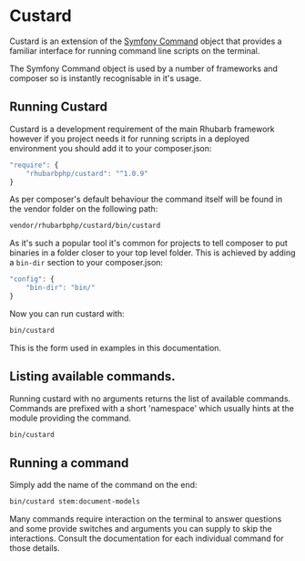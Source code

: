 Custard
=======

Custard is an extension of the [Symfony Command](http://symfony.com/doc/current/console.html) object that
provides a familiar interface for running command line scripts on the terminal.

The Symfony Command object is used by a number of frameworks and composer so
is instantly recognisable in it's usage.

## Running Custard

Custard is a development requirement of the main Rhubarb framework however if you
project needs it for running scripts in a deployed environment you should add it
to your composer.json:

``` javascript
"require": {
    "rhubarbphp/custard": "^1.0.9"
}
```

As per composer's default behaviour the command itself will be found in the vendor
folder on the following path:

``` bash
vendor/rhubarbphp/custard/bin/custard
```

As it's such a popular tool it's common for projects to tell composer to put binaries
in a folder closer to your top level folder. This is achieved by adding a `bin-dir`
section to your composer.json:

``` javascript
"config": {
    "bin-dir": "bin/"
}
```

Now you can run custard with:

``` bash
bin/custard
```

This is the form used in examples in this documentation.

## Listing available commands.

Running custard with no arguments returns the list of available commands. Commands
are prefixed with a short 'namespace' which usually hints at the module providing
the command.

``` bash
bin/custard
```

## Running a command

Simply add the name of the command on the end:

``` bash
bin/custard stem:document-models
```

Many commands require interaction on the terminal to answer questions and some provide
switches and arguments you can supply to skip the interactions. Consult the documentation
for each individual command for those details.
